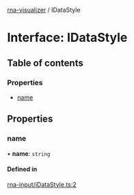 [rna-visualizer](../README.md) / IDataStyle

# Interface: IDataStyle

## Table of contents

### Properties

- [name](IDataStyle.md#name)

## Properties

### name

• **name**: `string`

#### Defined in

[rna-input/iDataStyle.ts:2](https://github.com/michalhercik/rna-visualizer/blob/476cd69/lib/src/rna-input/iDataStyle.ts#L2)
